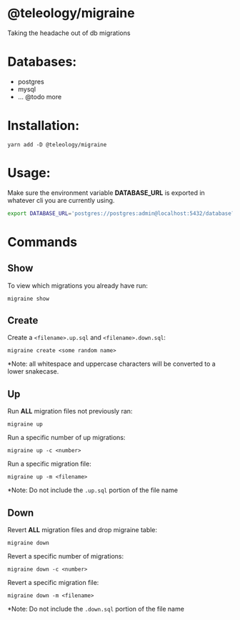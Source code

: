 # @teleology/migraine

Taking the headache out of db migrations


# Databases:
- postgres
- mysql
- ... @todo more


# Installation:
```
yarn add -D @teleology/migraine 
```

# Usage:

Make sure the environment variable __DATABASE_URL__ is exported in whatever cli you are currently using. 

```bash
export DATABASE_URL='postgres://postgres:admin@localhost:5432/database?schema=public'
```


# Commands

## Show

To view which migrations you already have run:

```
migraine show
```

## Create

Create a `<filename>.up.sql` and `<filename>.down.sql`:

```
migraine create <some random name>
```

*Note: all whitespace and uppercase characters will be converted to a lower snakecase.

## Up

Run __ALL__ migration files not previously ran:

```
migraine up
```

Run a specific number of up migrations:

```
migraine up -c <number>
```

Run a specific migration file:

```
migraine up -m <filename>
```

*Note: Do not include the `.up.sql` portion of the file name


## Down

Revert __ALL__ migration files and drop migraine table:

```
migraine down
```

Revert a specific number of migrations:

```
migraine down -c <number>
```

Revert a specific migration file:

```
migraine down -m <filename>
```

*Note: Do not include the `.down.sql` portion of the file name